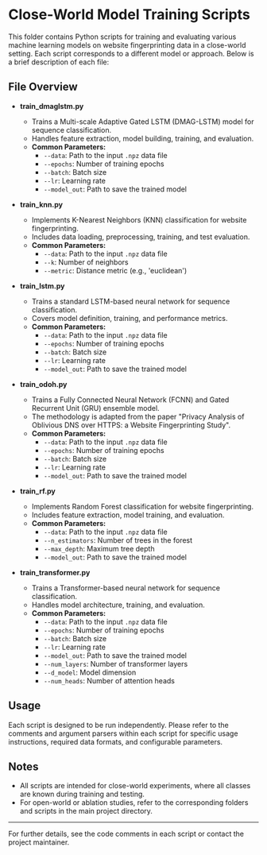 # Close-World Model Training Scripts

This folder contains Python scripts for training and evaluating various machine learning models on website fingerprinting data in a close-world setting. Each script corresponds to a different model or approach. Below is a brief description of each file:

## File Overview

- **train_dmaglstm.py**
  - Trains a Multi-scale Adaptive Gated LSTM (DMAG-LSTM) model for sequence classification.
  - Handles feature extraction, model building, training, and evaluation.
  - **Common Parameters:**
    - `--data`: Path to the input `.npz` data file
    - `--epochs`: Number of training epochs
    - `--batch`: Batch size
    - `--lr`: Learning rate
    - `--model_out`: Path to save the trained model

- **train_knn.py**
  - Implements K-Nearest Neighbors (KNN) classification for website fingerprinting.
  - Includes data loading, preprocessing, training, and test evaluation.
  - **Common Parameters:**
    - `--data`: Path to the input `.npz` data file
    - `--k`: Number of neighbors
    - `--metric`: Distance metric (e.g., 'euclidean')

- **train_lstm.py**
  - Trains a standard LSTM-based neural network for sequence classification.
  - Covers model definition, training, and performance metrics.
  - **Common Parameters:**
    - `--data`: Path to the input `.npz` data file
    - `--epochs`: Number of training epochs
    - `--batch`: Batch size
    - `--lr`: Learning rate
    - `--model_out`: Path to save the trained model

- **train_odoh.py**
  - Trains a Fully Connected Neural Network (FCNN) and Gated Recurrent Unit (GRU) ensemble model.
  - The methodology is adapted from the paper "Privacy Analysis of Oblivious DNS over HTTPS: a Website Fingerprinting Study".
  - **Common Parameters:**
    - `--data`: Path to the input `.npz` data file
    - `--epochs`: Number of training epochs
    - `--batch`: Batch size
    - `--lr`: Learning rate
    - `--model_out`: Path to save the trained model

- **train_rf.py**
  - Implements Random Forest classification for website fingerprinting.
  - Includes feature extraction, model training, and evaluation.
  - **Common Parameters:**
    - `--data`: Path to the input `.npz` data file
    - `--n_estimators`: Number of trees in the forest
    - `--max_depth`: Maximum tree depth
    - `--model_out`: Path to save the trained model

- **train_transformer.py**
  - Trains a Transformer-based neural network for sequence classification.
  - Handles model architecture, training, and evaluation.
  - **Common Parameters:**
    - `--data`: Path to the input `.npz` data file
    - `--epochs`: Number of training epochs
    - `--batch`: Batch size
    - `--lr`: Learning rate
    - `--model_out`: Path to save the trained model
    - `--num_layers`: Number of transformer layers
    - `--d_model`: Model dimension
    - `--num_heads`: Number of attention heads

## Usage

Each script is designed to be run independently. Please refer to the comments and argument parsers within each script for specific usage instructions, required data formats, and configurable parameters.

## Notes

- All scripts are intended for close-world experiments, where all classes are known during training and testing.
- For open-world or ablation studies, refer to the corresponding folders and scripts in the main project directory.

---
For further details, see the code comments in each script or contact the project maintainer.
